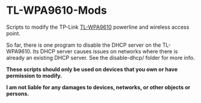 # TL-WPA9610-Mods
Scripts to modify the TP-Link [TL-WPA9610](https://www.tp-link.com/us/home-networking/powerline/tl-wpa9610-kit/)  powerline and wireless access point.

So far, there is one program to disable the DHCP server on the TL-WPA9610.
Its DHCP server causes issues on networks where there is already an existing DHCP server. See the disable-dhcp/ folder for more info.

**These scripts should only be used on devices that you own or have permission to modify.**

**I am not liable for any damages to devices, networks, or other objects or persons.**
